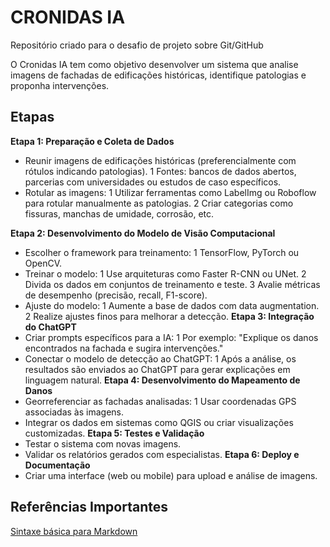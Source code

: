 # CRONIDAS IA

Repositório criado para o desafio de projeto sobre Git/GitHub

O Cronidas IA tem como objetivo desenvolver um sistema que analise imagens de fachadas de edificações históricas, identifique patologias e proponha intervenções.

## Etapas

**Etapa 1: Preparação e Coleta de Dados**
 - Reunir imagens de edificações históricas (preferencialmente com rótulos indicando patologias).
   1  Fontes: bancos de dados abertos, parcerias com universidades ou estudos de caso específicos.
 - Rotular as imagens:
   1  Utilizar ferramentas como LabelImg ou Roboflow para rotular manualmente as patologias.
   2  Criar categorias como fissuras, manchas de umidade, corrosão, etc.

**Etapa 2: Desenvolvimento do Modelo de Visão Computacional**
 - Escolher o framework para treinamento:
   1  TensorFlow, PyTorch ou OpenCV.
 - Treinar o modelo:
   1  Use arquiteturas como Faster R-CNN ou UNet.
   2  Divida os dados em conjuntos de treinamento e teste.
   3  Avalie métricas de desempenho (precisão, recall, F1-score).
 - Ajuste do modelo:
   1  Aumente a base de dados com data augmentation.
   2  Realize ajustes finos para melhorar a detecção.
**Etapa 3: Integração do ChatGPT**
 - Criar prompts específicos para a IA:
   1  Por exemplo: "Explique os danos encontrados na fachada e sugira intervenções."
 - Conectar o modelo de detecção ao ChatGPT:
   1  Após a análise, os resultados são enviados ao ChatGPT para gerar explicações em linguagem natural.
**Etapa 4: Desenvolvimento do Mapeamento de Danos**
 - Georreferenciar as fachadas analisadas:
   1  Usar coordenadas GPS associadas às imagens.
 - Integrar os dados em sistemas como QGIS ou criar visualizações customizadas.
**Etapa 5: Testes e Validação**
 - Testar o sistema com novas imagens.
 - Validar os relatórios gerados com especialistas.
**Etapa 6: Deploy e Documentação**
 - Criar uma interface (web ou mobile) para upload e análise de imagens.

## Referências Importantes
[Sintaxe básica para Markdown](https://www.markdownguide.org/basic-syntax/)
